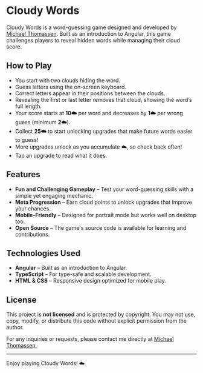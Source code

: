 # Cloudy Words

Cloudy Words is a word-guessing game designed and developed by [Michael Thomassen](mailto:michael@voelit.dk). Built as an introduction to Angular, this game challenges players to reveal hidden words while managing their cloud score.

## How to Play

- You start with two clouds hiding the word.
- Guess letters using the on-screen keyboard.
- Correct letters appear in their positions between the clouds.
- Revealing the first or last letter removes that cloud, showing the word’s full length.
- Your score starts at **10☁️** per word and decreases by **1☁️** per wrong guess (minimum **2☁️**).
- Collect **25☁️** to start unlocking upgrades that make future words easier to guess!
- More upgrades unlock as you accumulate ☁️, so check back often!
- Tap an upgrade to read what it does.

## Features

- **Fun and Challenging Gameplay** – Test your word-guessing skills with a simple yet engaging mechanic.
- **Meta Progression** – Earn cloud points to unlock upgrades that improve your chances.
- **Mobile-Friendly** – Designed for portrait mode but works well on desktop too.
- **Open Source** – The game's source code is available for learning and contributions.

## Technologies Used

- **Angular** – Built as an introduction to Angular.
- **TypeScript** – For type-safe and scalable development.
- **HTML & CSS** – Responsive design optimized for mobile play.

## License

This project is **not licensed** and is protected by copyright. You may not use, copy, modify, or distribute this code without explicit permission from the author.

For any inquiries or requests, please contact me directly at [Michael Thomassen](mailto:michael@voelit.dk).

---

Enjoy playing Cloudy Words! ☁️

